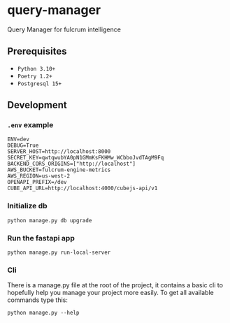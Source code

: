 # query-manager

Query Manager for fulcrum intelligence

## Prerequisites

- `Python 3.10+`
- `Poetry 1.2+`
- `Postgresql 15+`

## Development

### `.env` example

```shell
ENV=dev
DEBUG=True
SERVER_HOST=http://localhost:8000
SECRET_KEY=qwtqwubYA0pN1GMmKsFKHMw_WCbboJvdTAgM9Fq
BACKEND_CORS_ORIGINS=["http://localhost"]
AWS_BUCKET=fulcrum-engine-metrics
AWS_REGION=us-west-2
OPENAPI_PREFIX=/dev
CUBE_API_URL=http://localhost:4000/cubejs-api/v1
```
### Initialize db

```shell
python manage.py db upgrade
```

### Run the fastapi app

```shell
python manage.py run-local-server
```

### Cli

There is a manage.py file at the root of the project, it contains a basic cli to hopefully
help you manage your project more easily. To get all available commands type this:

```shell
python manage.py --help
```
